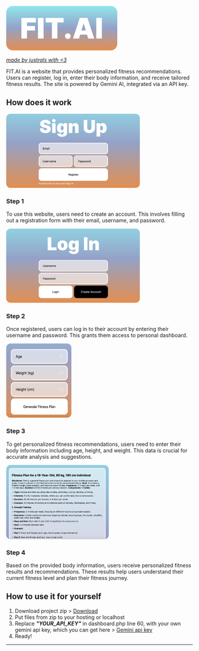 <a href="http://fit-ai.meetfa.st:81/" target="_blank"><img src="https://github.com/JustRals/fit.ai/blob/d005409a51bbe6b94b266b546741959e72f0a472/images%20for%20readme/fit.ai-logo.png?raw=true" width="300"/></a>

<a href="https://justrals.github.io/" target="_blank"><i>made by justrals with <3</i></a>

<p>FIT.AI is a website that provides personalized fitness recommendations. Users can register, log in, enter their body information, and receive tailored fitness results. The site is powered by Gemini AI, integrated via an API key.</p>

<h2>How does it work</h2>

<img src="https://github.com/JustRals/fit.ai/blob/d005409a51bbe6b94b266b546741959e72f0a472/images%20for%20readme/step1-img.png?raw=true" height="200">
<h3>Step 1</h3>
<p>To use this website, users need to create an account. This involves  filling out a registration form with their email, username, and  password.</p>

<img src="https://github.com/JustRals/fit.ai/blob/d005409a51bbe6b94b266b546741959e72f0a472/images%20for%20readme/step2-img.png?raw=true" height="200">
<h3>Step 2</h3>
<p>Once registered, users can log in to their account by entering their  username and password. This grants them access to personal dashboard.</p>

<img src="https://github.com/JustRals/fit.ai/blob/d005409a51bbe6b94b266b546741959e72f0a472/images%20for%20readme/step3-img.png?raw=true" height="200">
<h3>Step 3</h3>
<p>To get personalized fitness recommendations, users need to enter their  body information including age, height, and weight. This data is crucial  for accurate analysis and suggestions.</p>

<img src="https://github.com/JustRals/fit.ai/blob/d005409a51bbe6b94b266b546741959e72f0a472/images%20for%20readme/step4-img.png?raw=true" height="200">
<h3>Step 4</h3>
<p>Based on the provided body information, users receive personalized  fitness results and recommendations. These results help users understand  their current fitness level and plan their fitness journey.</p>

<h2>How to use it for yourself</h2>

<ol>
  <li>Download project zip > <a href="https://github.com/JustRals/fit.ai/archive/refs/heads/main.zip">Download</a></li>
  <li>Put files from zip to your hosting or localhost</li>
  <li>Replace <b><i>"YOUR_API_KEY"</i></b> in dashboard.php line 60, with your own gemini api key, which you can get here > <a href="https://ai.google.dev/">Gemini api key</a></li>
  <li>Ready!</li>
</ol>
<hr>
